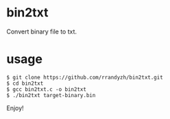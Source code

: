 # bin2txt
Convert binary file to txt.

# usage
~~~shell
$ git clone https://github.com/rrandyzh/bin2txt.git
$ cd bin2txt
$ gcc bin2txt.c -o bin2txt
$ ./bin2txt target-binary.bin
~~~

Enjoy!
